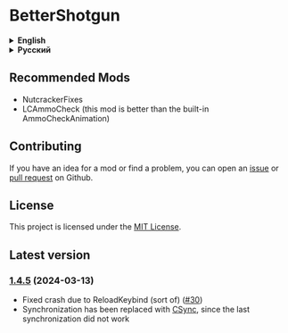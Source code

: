 # BetterShotgun

<details>
<summary><strong>English</strong></summary>

The mod should support custom moons (I haven't tested it)

## Config

All available mod settings can be found in the config ```Hypick.BetterShotgun.cfg```

**Parameters marked as ``[Sync]`` are synchronized with the host**

! If the ```Rarity``` parameter is enabled, the item will appear in gifts

```MinValueScrap```, ```MaxValueScrap```: In the game, the value is scaled down, so it is calculated using the formula
value * 100 / 40

Available settings in the config:

- **Shotgun**
    - ```[Sync]``` **Price** (default = 700, disable = -1)
        - The cost of a shotgun in the store
    - ```[Sync]``` **MinValueScrap** (default = 40)
        - Minimum scrap cost
    - ```[Sync]``` **MaxValueScrap** (default = 70)
        - Maximum scrap cost
    - ```[Sync]``` **Rarity** (default = -1, disable = -1)
        - The rarity of the appearance of a shotgun on the moons (higher = more often)
    - ```[Sync]``` ```[BETA]``` **Weight** (default = 16)
        - Scrap weight
    - ```[Sync]``` **MaxDiscount** (default = 80, vanilla = 80)
        - Maximum discount in the store
- **Shotgun Tweaks**
    - ```[Sync]``` **MisfireOff** (default = true, vanilla = false)
        - Disables the misfire
    - ```[Sync]``` **InfiniteAmmo** (default = false)
        - Endless ammo
    - **ShowAmmoCount** (default = true)
        - The number of loaded ammo will be displayed in the tooltip
    - ```[BETA]``` **AmmoCheckAnimation** (default = false)
        - Adds ammo check animation to the reload button
    - **ReloadKeybind** (default = false, vanilla = E)
        - Changes the reload keybind to the one you set
    - ```[Sync]``` **ReloadNoLimit** (default = false)
        - Allows you to infinitely reload the shotgun
    - ```[Sync]``` **SkipReloadAnimation** (default = false)
        - Skips the reload animation
    - ```[Sync]``` **DisableFriendlyFire** (default = false)
        - Turns off friendly fire
- **Shell**
    - ```[Sync]``` **Price** (default: 50, disable = -1)
        - The cost of the cartridge in the store
    - ```[Sync]``` **MinValueScrap** (default = 15)
        - Minimum scrap cost
    - ```[Sync]``` **MaxValueScrap** (default = 25)
        - Maximum scrap cost
    - ```[Sync]``` **Rarity** (default = 2, disable = -1)
        - The rarity of the appearance of cartridges on the moons (higher = more often)
    - ```[Sync]``` **MaxDiscount** (default = 80, vanilla = 80)
        - Maximum discount in the store

</details>

<details>
<summary><strong>Русский</strong></summary>

Мод должен поддерживать кастомные луны (я не тестировал)

## Конфиг

Все доступные настройки мода можно найти в конфиге ```Hypick.BetterShotgun.cfg```

**Параметры, помеченные как ```[Sync]```, синхронизируются с хостом**

! Если параметр ```Rarity``` включен, то предмет будет появляться еще в подарах

```MinValueScrap```, ```MaxValueScrap```: В игре значение лома масштабируется в меньшую сторону, поэтому высчитывается
по формуле value * 100 / 40

Доступные настройки в конфиге:

- **Shotgun**
    - ```[Sync]``` **Price** (по умолчанию = 700, отключить = -1)
        - Стоимость дробовика в магазине
    - ```[Sync]``` **MinValueScrap** (по умолчанию = 40)
        - Минимальная стоимость лома
    - ```[Sync]``` **MaxValueScrap** (по умолчанию = 70)
        - Максимальная стоимость лома
    - ```[Sync]``` **Rarity** (по умолчанию = -1, отключить = -1)
        - Редкость появления дробовика на лунах (выше = чаще)
    - ```[Sync]``` ```[BETA]``` **Weight** (по умолчанию = 16)
        - Вес лома
    - **MaxDiscount** (по умолчанию = 80, ванилла = 80)
        - Максимальная скидка в магазине
- **Shotgun Tweaks**
    - ```[Sync]``` **MisfireOff** (по умолчанию = true, ванилла = false)
        - Отключает осечку
    - ```[Sync]``` **InfiniteAmmo** (по умолчанию = false)
        - Бесконечные патроны
    - **ShowAmmoCount** (по умолчанию = true)
        - Во всплывающей подсказке будет отображаться количество заряженных патронов
    - ```[BETA]``` **AmmoCheckAnimation** (по умолчанию = false)
        - Добавляет анимацию проверки патронов на кнопку перезарядки
    - **ReloadKeybind** (по умолчанию = false, ванилла = E)
        - Меняет клавишу перезарядки на установленную вами
    - ```[Sync]``` **ReloadNoLimit** (по умолчанию = false)
        - Позволяет бесконечно перезаряжать дробовик
    - ```[Sync]``` **SkipReloadAnimation** (по умолчанию = false)
        - Пропускает анимацию перезарядки
    - ```[Sync]``` **DisableFriendlyFire** (по умолчанию = false)
        - Отключает огонь по своим
- **Shell**
    - ```[Sync]``` **Price** (по умолчанию: 50, отключить = -1)
        - Стоимость патрона в магазине
    - ```[Sync]``` **MinValueScrap** (по умолчанию = 15)
        - Минимальная стоимость найденного на луне патрона
    - ```[Sync]``` **MaxValueScrap** (по умолчанию = 25)
        - Максимальная стоимость найденного на луне патрона
    - ```[Sync]``` **Rarity** (по умолчанию = 2, отключить = -1)
        - Редкость появления патронов на лунах (выше = чаще)
    - ```[Sync]``` **MaxDiscount** (default = 80, vanilla = 80)
        - Максимальная скидка в магазине

</details>

## Recommended Mods

- NutcrackerFixes
- LCAmmoCheck (this mod is better than the built-in AmmoCheckAnimation)

## Contributing

If you have an idea for a mod or find a problem, you can open
an [issue](https://github.com/Hypick122/BetterShotgun/issues)
or [pull request](https://github.com/Hypick122/BetterShotgun/pulls) on Github.

## License

This project is licensed under the [MIT License](https://github.com/Hypick122/BetterShotgun?tab=MIT-1-ov-file).

## Latest version

### [1.4.5](https://github.com/Hypick122/BetterShotgun/compare/v1.4.4...v1.4.5) (2024-03-13)

* Fixed crash due to ReloadKeybind (sort of) ([#30](https://github.com/Hypick122/BetterShotgun/issues/30))
* Synchronization has been replaced with [CSync](https://thunderstore.io/c/lethal-company/p/Sigurd/CSync/), since the last synchronization did not work
